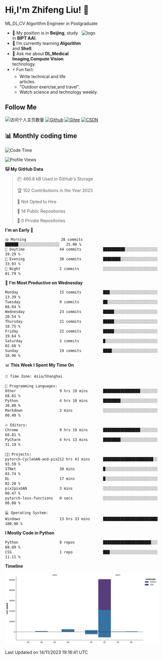 <!--
**stonedada/stonedada** is a ✨ _special_ ✨ repository because its `README.md` (this file) appears on your GitHub profile.

Here are some ideas to get you started:

- 🔭 I’m currently working on ...
- 🌱 I’m currently learning ...
- 👯 I’m looking to collaborate on ...
- 🤔 I’m looking for help with ...
- 💬 Ask me about ...
- 📫 How to reach me: ...
- 😄 Pronouns: ...
- ⚡ Fun fact: ...
-->
# Hi,I'm Zhifeng Liu! 👋
ML,DL,CV Algorithm Engineer in Postgraduate

<img src="https://github-readme-stats-git-masterrstaa-rickstaa.vercel.app/api?username=stonedada&show_icons=true&count_private=true&theme=vue" alt="logo" height="160" align="right" width="50%" />

- 🔭 My position is in **Beijing**, study in **BIPT AAI**.
- 🌱 I’m currently learning **Algorithm** and **Shell**.
- 💬 Ask me about **DL,Medical Imaging,Compute Vision** technology.
- ⚡ Fun fact: 
  - Write technical and life articles.
  - "Outdoor exercise,and travel".
  - Watch science and technology weekly.

## Follow Me
![访问个人主页数量](https://komarev.com/ghpvc/?username=stonedada&color=green)
[![Github](https://img.shields.io/github/followers/stonedada?label=Github&style=social)](https://github.com/stonedada)
[![Gitee](https://img.shields.io/badge/-Gitee-EA4335?style=flat-square&logo=Gitee&logoColor=white)](https://gitee.com/liu-shitou)
[![CSDN](https://img.shields.io/badge/-CSDN-c14438?style=flat-square&logo=C&logoColor=white)](https://blog.csdn.net/weixin_43913261?type=blog)
<!--
## GitHub Infos

<img src="https://github-profile-trophy.vercel.app/?username=stonedada&theme=flat&column=7" alt="logo" height="160" align="center" style="margin: auto;" />
[![GitHub Streak](https://github-readme-streak-stats.herokuapp.com/?user=stonedada&theme=vue)](https://github.com/stonedada)

<a href="https://github.com/stonedada">
  <img src="https://github-readme-stats-git-masterrstaa-rickstaa.vercel.app/api/top-langs/?username=stonedada&layout=compact&theme=vue" />
</a>

[![Anser's wakatime stats](https://github-readme-stats.vercel.app/api/wakatime?username=stonedada&layout=compact&custom_title=Wakatime%20Stats%20(this%20week))](https://wakatime.com/@stonedada)
-->

## :bar_chart: Monthly coding time

<!--START_SECTION:waka-->
![Code Time](http://img.shields.io/badge/Code%20Time-599%20hrs%2034%20mins-blue)

![Profile Views](http://img.shields.io/badge/Profile%20Views-0-blue)

**🐱 My GitHub Data** 

> 📦 466.8 kB Used in GitHub's Storage 
 > 
> 🏆 102 Contributions in the Year 2023
 > 
> 🚫 Not Opted to Hire
 > 
> 📜 14 Public Repositories 
 > 
> 🔑 0 Private Repositories 
 > 
**I'm an Early 🐤** 

```text
🌞 Morning                28 commits          ██████░░░░░░░░░░░░░░░░░░░   25.00 % 
🌆 Daytime                44 commits          ██████████░░░░░░░░░░░░░░░   39.29 % 
🌃 Evening                38 commits          ████████░░░░░░░░░░░░░░░░░   33.93 % 
🌙 Night                  2 commits           ░░░░░░░░░░░░░░░░░░░░░░░░░   01.79 % 
```
📅 **I'm Most Productive on Wednesday** 

```text
Monday                   15 commits          ███░░░░░░░░░░░░░░░░░░░░░░   13.39 % 
Tuesday                  9 commits           ██░░░░░░░░░░░░░░░░░░░░░░░   08.04 % 
Wednesday                23 commits          █████░░░░░░░░░░░░░░░░░░░░   20.54 % 
Thursday                 21 commits          █████░░░░░░░░░░░░░░░░░░░░   18.75 % 
Friday                   22 commits          █████░░░░░░░░░░░░░░░░░░░░   19.64 % 
Saturday                 3 commits           █░░░░░░░░░░░░░░░░░░░░░░░░   02.68 % 
Sunday                   19 commits          ████░░░░░░░░░░░░░░░░░░░░░   16.96 % 
```


📊 **This Week I Spent My Time On** 

```text
🕑︎ Time Zone: Asia/Shanghai

💬 Programming Languages: 
Other                    9 hrs 19 mins       █████████████████░░░░░░░░   68.81 % 
Python                   4 hrs 10 mins       ████████░░░░░░░░░░░░░░░░░   30.80 % 
Markdown                 3 mins              ░░░░░░░░░░░░░░░░░░░░░░░░░   00.40 % 

🔥 Editors: 
Chrome                   9 hrs 19 mins       █████████████████░░░░░░░░   68.81 % 
PyCharm                  4 hrs 13 mins       ████████░░░░░░░░░░░░░░░░░   31.19 % 

🐱‍💻 Projects: 
pytorch-CycleGAN-and-pix212 hrs 41 mins      ███████████████████████░░   93.59 % 
STNet                    30 mins             █░░░░░░░░░░░░░░░░░░░░░░░░   03.74 % 
DL                       17 mins             █░░░░░░░░░░░░░░░░░░░░░░░░   02.20 % 
pix2pixGAN               3 mins              ░░░░░░░░░░░░░░░░░░░░░░░░░   00.47 % 
pytorch-loss-functions   0 secs              ░░░░░░░░░░░░░░░░░░░░░░░░░   00.00 % 

💻 Operating System: 
Windows                  13 hrs 33 mins      █████████████████████████   100.00 % 
```

**I Mostly Code in Python** 

```text
Python                   8 repos             ██████████████████████░░░   88.89 % 
CSS                      1 repo              ███░░░░░░░░░░░░░░░░░░░░░░   11.11 % 
```



**Timeline**

![Lines of Code chart](https://raw.githubusercontent.com/stonedada/stonedada/main/assets/bar_graph.png)


 Last Updated on 14/11/2023 19:16:41 UTC
<!--END_SECTION:waka-->